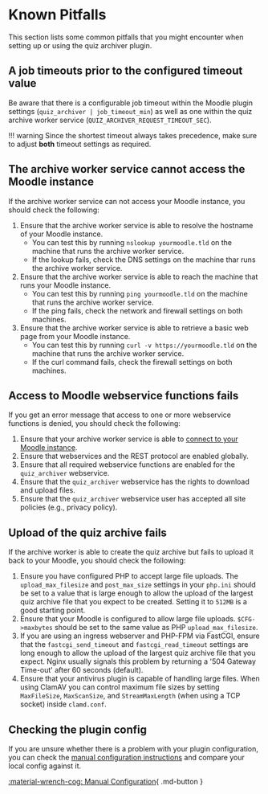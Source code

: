 # Known Pitfalls

This section lists some common pitfalls that you might encounter when setting
up or using the quiz archiver plugin.


## A job timeouts prior to the configured timeout value

Be aware that there is a configurable job timeout within the Moodle plugin
settings (`quiz_archiver | job_timeout_min`) as well as one within the quiz
archive worker service (`QUIZ_ARCHIVER_REQUEST_TIMEOUT_SEC`).

!!! warning
    Since the shortest timeout always takes precedence, make sure to adjust
    **both** timeout settings as required.


## The archive worker service cannot access the Moodle instance

If the archive worker service can not access your Moodle instance, you should
check the following:

1. Ensure that the archive worker service is able to resolve the hostname of your
   Moodle instance.
    - You can test this by running `nslookup yourmoodle.tld` on the machine that
    runs the archive worker service.
    - If the lookup fails, check the DNS settings on the machine thar runs the
      archive worker service.
2. Ensure that the archive worker service is able to reach the machine that runs
   your Moodle instance. 
    - You can test this by running `ping yourmoodle.tld` on the machine that
      runs the archive worker service.
    - If the ping fails, check the network and firewall settings on both
      machines.
3. Ensure that the archive worker service is able to retrieve a basic web page
   from your Moodle instance.
    - You can test this by running `curl -v https://yourmoodle.tld` on the
      machine that runs the archive worker service.
    - If the curl command fails, check the firewall settings on both machines.


## Access to Moodle webservice functions fails

If you get an error message that access to one or more webservice functions is
denied, you should check the following:

1. Ensure that your archive worker service is able to [connect to your Moodle
   instance](#the-archive-worker-service-cannot-access-the-moodle-instance).
2. Ensure that webservices and the REST protocol are enabled globally.
3. Ensure that all required webservice functions are enabled for the
  `quiz_archiver` webservice.
4. Ensure that the `quiz_archiver` webservice has the rights to download and
   upload files.
5. Ensure that the `quiz_archiver` webservice user has accepted all site
   policies (e.g., privacy policy).


## Upload of the quiz archive fails

If the archive worker is able to create the quiz archive but fails to upload it
back to your Moodle, you should check the following:

1. Ensure you have configured PHP to accept large file uploads. The
   `upload_max_filesize` and `post_max_size` settings in your `php.ini` should
   be set to a value that is large enough to allow the upload of the largest
   quiz archive file that you expect to be created. Setting it to `512MB` is a
   good starting point.
2. Ensure that your Moodle is configured to allow large file uploads.
   `$CFG->maxbytes` should be set to the same value as PHP `upload_max_filesize`.
3. If you are using an ingress webserver and PHP-FPM via FastCGI, ensure that the
   `fastcgi_send_timeout` and `fastcgi_read_timeout` settings are long enough to
   allow the upload of the largest quiz archive file that you expect.
   Nginx usually signals this problem by returning a '504 Gateway Time-out'
   after 60 seconds (default).
4. Ensure that your antivirus plugin is capable of handling large files. When
   using ClamAV you can control maximum file sizes by setting `MaxFileSize`,
   `MaxScanSize`, and `StreamMaxLength` (when using a TCP socket) inside
   `clamd.conf`.

## Checking the plugin config

If you are unsure whether there is a problem with your plugin configuration, you
can check the [manual configuration instructions](/configuration/initialconfig/manual)
and compare your local config against it.

[:material-wrench-cog: Manual Configuration](/configuration/initialconfig/automatic){ .md-button }
